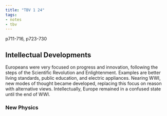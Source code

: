 ```yaml
---
title: "TBV 1 24"
tags:
- notes
- tbv
---
```

p711-716, p723-730

## Intellectual Developments
Europeans were very focused on progress and innovation, following the steps of the Scientific Revolution and Enlightenment. Examples are better living standards, public education, and electric appliances. Nearing WWI, new modes of thought became developed, replacing this focus on reason with alternative views. Intellectually, Europe remained in a confused state until the end of WWI.
### New Physics
